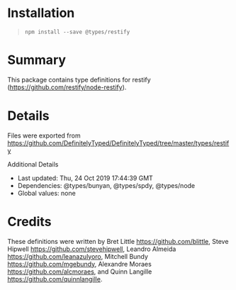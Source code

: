 # Installation
> `npm install --save @types/restify`

# Summary
This package contains type definitions for restify (https://github.com/restify/node-restify).

# Details
Files were exported from https://github.com/DefinitelyTyped/DefinitelyTyped/tree/master/types/restify

Additional Details
 * Last updated: Thu, 24 Oct 2019 17:44:39 GMT
 * Dependencies: @types/bunyan, @types/spdy, @types/node
 * Global values: none

# Credits
These definitions were written by Bret Little <https://github.com/blittle>, Steve Hipwell <https://github.com/stevehipwell>, Leandro Almeida <https://github.com/leanazulyoro>, Mitchell Bundy <https://github.com/mgebundy>, Alexandre Moraes <https://github.com/alcmoraes>, and Quinn Langille <https://github.com/quinnlangille>.

